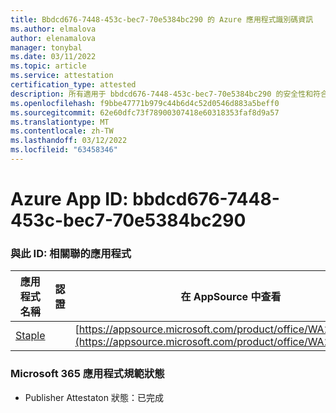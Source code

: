 ```yaml
---
title: Bbdcd676-7448-453c-bec7-70e5384bc290 的 Azure 應用程式識別碼資訊
ms.author: elmalova
author: elenamalova
manager: tonybal
ms.date: 03/11/2022
ms.topic: article
ms.service: attestation
certification_type: attested
description: 所有適用于 bbdcd676-7448-453c-bec7-70e5384bc290 的安全性和符合性資訊資訊。
ms.openlocfilehash: f9bbe47771b979c44b6d4c52d0546d883a5beff0
ms.sourcegitcommit: 62e60dfc73f78900307418e60318353faf8d9a57
ms.translationtype: MT
ms.contentlocale: zh-TW
ms.lasthandoff: 03/12/2022
ms.locfileid: "63458346"
---
```

# <a name="azure-app-id-bbdcd676-7448-453c-bec7-70e5384bc290"></a>Azure App ID: bbdcd676-7448-453c-bec7-70e5384bc290


### <a name="apps-associated-with-this-id"></a>與此 ID: 相關聯的應用程式
| **應用程式名稱** | **認證** | **在 AppSource 中查看** |
|--------------|---------------|-----------------------|
| [Staple](../forward/WA200003281) |  | [https://appsource.microsoft.com/product/office/WA200003281](https://appsource.microsoft.com/product/office/WA200003281) |

### <a name="microsoft-365-app-compliance-status"></a>Microsoft 365 應用程式規範狀態
- Publisher Attestaton 狀態：已完成

